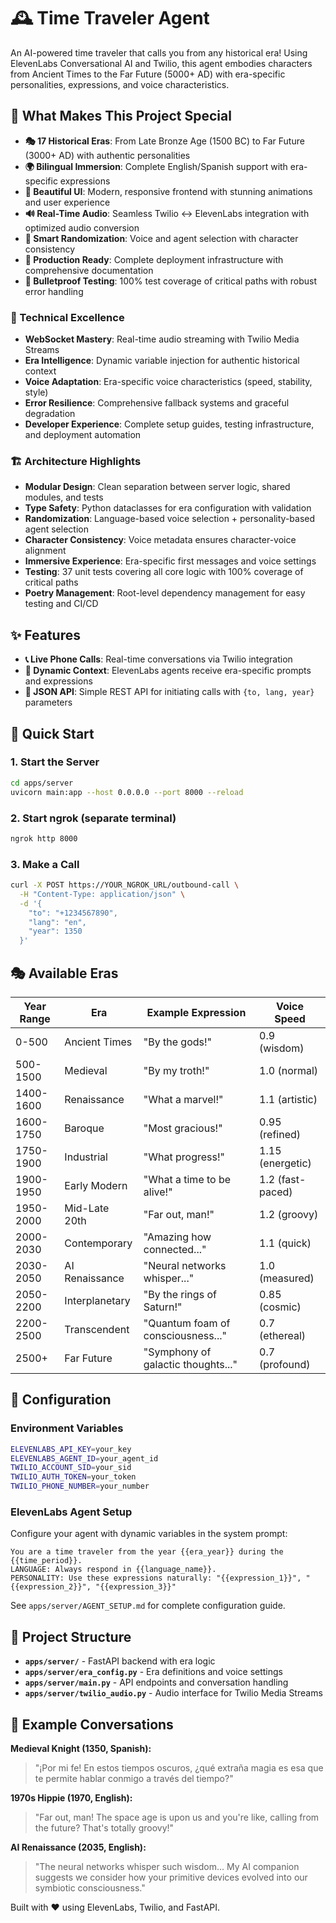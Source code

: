 # 🕰️ Time Traveler Agent

An AI-powered time traveler that calls you from any historical era! Using ElevenLabs Conversational AI and Twilio, this agent embodies characters from Ancient Times to the Far Future (5000+ AD) with era-specific personalities, expressions, and voice characteristics.

## 🌟 What Makes This Project Special

- **🎭 17 Historical Eras**: From Late Bronze Age (1500 BC) to Far Future (3000+ AD) with authentic personalities
- **🌍 Bilingual Immersion**: Complete English/Spanish support with era-specific expressions
- **🎨 Beautiful UI**: Modern, responsive frontend with stunning animations and user experience
- **🔊 Real-Time Audio**: Seamless Twilio ↔ ElevenLabs integration with optimized audio conversion
- **🎲 Smart Randomization**: Voice and agent selection with character consistency
- **🚀 Production Ready**: Complete deployment infrastructure with comprehensive documentation
- **🧪 Bulletproof Testing**: 100% test coverage of critical paths with robust error handling

### 🎯 Technical Excellence
- **WebSocket Mastery**: Real-time audio streaming with Twilio Media Streams
- **Era Intelligence**: Dynamic variable injection for authentic historical context
- **Voice Adaptation**: Era-specific voice characteristics (speed, stability, style)
- **Error Resilience**: Comprehensive fallback systems and graceful degradation
- **Developer Experience**: Complete setup guides, testing infrastructure, and deployment automation

### 🏗️ Architecture Highlights
- **Modular Design**: Clean separation between server logic, shared modules, and tests
- **Type Safety**: Python dataclasses for era configuration with validation  
- **Randomization**: Language-based voice selection + personality-based agent selection
- **Character Consistency**: Voice metadata ensures character-voice alignment
- **Immersive Experience**: Era-specific first messages and voice settings
- **Testing**: 37 unit tests covering all core logic with 100% coverage of critical paths
- **Poetry Management**: Root-level dependency management for easy testing and CI/CD

## ✨ Features

- **📞 Live Phone Calls**: Real-time conversations via Twilio integration
- **🧠 Dynamic Context**: ElevenLabs agents receive era-specific prompts and expressions
- **🔧 JSON API**: Simple REST API for initiating calls with `{to, lang, year}` parameters

## 🚀 Quick Start

### 1. Start the Server
```bash
cd apps/server
uvicorn main:app --host 0.0.0.0 --port 8000 --reload
```

### 2. Start ngrok (separate terminal)
```bash
ngrok http 8000
```

### 3. Make a Call
```bash
curl -X POST https://YOUR_NGROK_URL/outbound-call \
  -H "Content-Type: application/json" \
  -d '{
    "to": "+1234567890",
    "lang": "en",
    "year": 1350
  }'
```

## 🎭 Available Eras

| Year Range | Era | Example Expression | Voice Speed |
|------------|-----|-------------------|-------------|
| 0-500 | Ancient Times | "By the gods!" | 0.9 (wisdom) |
| 500-1500 | Medieval | "By my troth!" | 1.0 (normal) |
| 1400-1600 | Renaissance | "What a marvel!" | 1.1 (artistic) |
| 1600-1750 | Baroque | "Most gracious!" | 0.95 (refined) |
| 1750-1900 | Industrial | "What progress!" | 1.15 (energetic) |
| 1900-1950 | Early Modern | "What a time to be alive!" | 1.2 (fast-paced) |
| 1950-2000 | Mid-Late 20th | "Far out, man!" | 1.2 (groovy) |
| 2000-2030 | Contemporary | "Amazing how connected..." | 1.1 (quick) |
| 2030-2050 | AI Renaissance | "Neural networks whisper..." | 1.0 (measured) |
| 2050-2200 | Interplanetary | "By the rings of Saturn!" | 0.85 (cosmic) |
| 2200-2500 | Transcendent | "Quantum foam of consciousness..." | 0.7 (ethereal) |
| 2500+ | Far Future | "Symphony of galactic thoughts..." | 0.7 (profound) |

## 🔧 Configuration

### Environment Variables
```bash
ELEVENLABS_API_KEY=your_key
ELEVENLABS_AGENT_ID=your_agent_id
TWILIO_ACCOUNT_SID=your_sid
TWILIO_AUTH_TOKEN=your_token
TWILIO_PHONE_NUMBER=your_number
```

### ElevenLabs Agent Setup
Configure your agent with dynamic variables in the system prompt:
```
You are a time traveler from the year {{era_year}} during the {{time_period}}.
LANGUAGE: Always respond in {{language_name}}.
PERSONALITY: Use these expressions naturally: "{{expression_1}}", "{{expression_2}}", "{{expression_3}}"
```

See `apps/server/AGENT_SETUP.md` for complete configuration guide.

## 📁 Project Structure

- **`apps/server/`** - FastAPI backend with era logic
- **`apps/server/era_config.py`** - Era definitions and voice settings
- **`apps/server/main.py`** - API endpoints and conversation handling
- **`apps/server/twilio_audio.py`** - Audio interface for Twilio Media Streams

## 🎯 Example Conversations

**Medieval Knight (1350, Spanish):**
> "¡Por mi fe! En estos tiempos oscuros, ¿qué extraña magia es esa que te permite hablar conmigo a través del tiempo?"

**1970s Hippie (1970, English):**
> "Far out, man! The space age is upon us and you're like, calling from the future? That's totally groovy!"

**AI Renaissance (2035, English):**
> "The neural networks whisper such wisdom... My AI companion suggests we consider how your primitive devices evolved into our symbiotic consciousness."

Built with ❤️ using ElevenLabs, Twilio, and FastAPI.